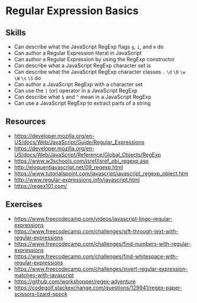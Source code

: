# Regular Expression Basics


## Skills

- Can describe what the JavaScript RegExp flags `g`, `i`, and `m` do
- Can author a Regular Expression literal in JavaScript
- Can author a Regular Expression by using the RegExp constructor
- Can describe what a JavaScript RegExp character set is
- Can describe what the JavaScript RegExp character classes `.` `\d` `\D` `\w` `\W` `\s` `\S` do
- Can author a JavaScript RegExp with a character set
- Can use the `|` (or) operator in a JavaScript RegExp
- Can describe what `$` and `^` mean in a JavaScript RegExp
- Can use a JavaScript RegExp to extract parts of a string

## Resources

- https://developer.mozilla.org/en-US/docs/Web/JavaScript/Guide/Regular_Expressions
- https://developer.mozilla.org/en-US/docs/Web/JavaScript/Reference/Global_Objects/RegExp
- https://www.w3schools.com/jsref/jsref_obj_regexp.asp
- http://eloquentjavascript.net/09_regexp.html
- https://www.tutorialspoint.com/javascript/javascript_regexp_object.htm
- http://www.regular-expressions.info/javascript.html
- https://regex101.com/

## Exercises

- https://www.freecodecamp.com/videos/javascript-lingo-regular-expressions
- https://www.freecodecamp.com/challenges/sift-through-text-with-regular-expressions
- https://www.freecodecamp.com/challenges/find-numbers-with-regular-expressions
- https://www.freecodecamp.com/challenges/find-whitespace-with-regular-expressions
- https://www.freecodecamp.com/challenges/invert-regular-expression-matches-with-javascript
- https://github.com/workshopper/regex-adventure
- https://codegolf.stackexchange.com/questions/129941/regex-paper-scissors-lizard-spock
